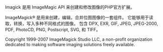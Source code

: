 Imagick 是用 ImageMagic API 来创建和修改图像的PHP官方扩展。

ImageMagick® 是用来创建，编辑，合并位图图像的一套组件。
它能够用于读取，转换，写入多种不同格式的图像。 包含 DPX, EXR, GIF, JPEG,
JPEG-2000, PDF, PhotoCD, PNG, Postscript, SVG, 和 TIFF。

Copyright 1999-2007 ImageMagick Studio LLC, a non-profit organization
dedicated to making software imaging solutions freely available.
